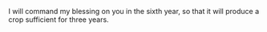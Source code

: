 I will command my blessing on you in the sixth year, so that it will produce a crop sufficient for three years.
